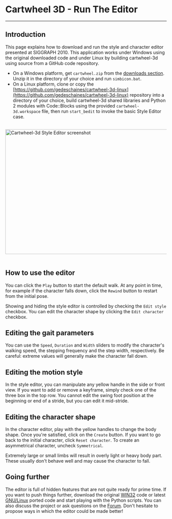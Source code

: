 # Cartwheel 3D - Run The Editor #
---
## Introduction ##

This page explains how to download and run the style and character editor presented at SIGGRAPH 2010. This application works under Windows using the original downloaded code and under Linux by building cartwheel-3d using source from a GitHub code repository.

 * On a Windows platform, get `cartwheel.zip` from the [downloads section](https://code.google.com/archive/p/cartwheel-3d/downloads). Unzip it in the directory of your choice and run `simbicon.bat`.
 * On a Linux platform, clone or copy the [https://github.com/gedeschaines/cartwheel-3d-linux](https://github.com/gedeschaines/cartwheel-3d-linux) repository into a directory of your choice, build cartwheel-3d shared libraries and Python 2 modules with Code::Blocks using the provided `cartwheel-3d.workspace` file, then run `start_bedit` to invoke the basic Style Editor case.

 <div margin="0px" align="left"><br>
 <img src="../web/editorScreenShot.jpg" width="640" height="390" alt="Cartwheel-3d Style Editor screenshot"/>
 </div><br>

## How to use the editor ##

You can click the `Play` button to start the default walk. At any point in time, for example if the character falls down, click the `Rewind` button to restart from the initial pose.

Showing and hiding the style editor is controlled by checking the `Edit style` checkbox. You can edit the character shape by clicking the `Edit character` checkbox.

## Editing the gait parameters ##

You can use the `Speed`, `Duration` and `Width` sliders to modify the character's walking speed, the stepping frequency and the step width, respectively. Be careful: extreme values will generally make the character fall down.

## Editing the motion style ##

In the style editor, you can manipulate any yellow handle in the side or front view. If you want to add or remove a keyframe, simply check one of the three box in the top row. You cannot edit the swing foot position at the beginning or end of a stride, but you can edit it mid-stride.

## Editing the character shape ##

In the character editor, play with the yellow handles to change the body shape. Once you're satisfied, click on the `Create` button. If you want to go back to the initial character, click `Reset character`. To create an asymmetrical character, uncheck `Symmetrical`.

Extremely large or small limbs will result in overly light or heavy body part. These usually don't behave well and may cause the character to fall.

## Going further ##

The editor is full of hidden features that are not quite ready for prime time. If you want to push things further, download the original [WIN32](http://code.google.com/p/cartwheel-3d/wiki/GettingStarted) code or latest [GNU/Linux](https://github.com/gedeschaines/cartwheel-3d-linux) ported code and start playing with the Python scripts. You can also discuss the project or ask questions on the [Forum](http://groups.google.com/group/cartwheel-3d). Don't hesitate to propose ways in which the editor could be made better!
